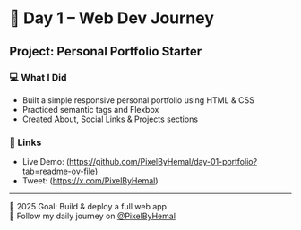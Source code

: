 # 🚀 Day 1 – Web Dev Journey

## Project: Personal Portfolio Starter

### 💻 What I Did
- Built a simple responsive personal portfolio using HTML & CSS
- Practiced semantic tags and Flexbox
- Created About, Social Links & Projects sections

### 🔗 Links
- Live Demo: (https://github.com/PixelByHemal/day-01-portfolio?tab=readme-ov-file)
- Tweet: (https://x.com/PixelByHemal)

---

📅 2025 Goal: Build & deploy a full web app  
📌 Follow my daily journey on [@PixelByHemal](https://x.com/PixelByHemal)
